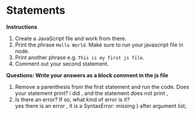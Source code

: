 # Statements 

**Instructions**
1. Create a JavaScript file and work from there.
2. Print the phrase `Hello World`. Make sure to run your javascript file in node. 
3. Print another phrase e.g. `This is my first js file`. 
4. Comment out your second statement. 

**Questions: Write your answers as a block comment in the js file**
1. Remove a parenthesis from the first statement and run the code. Does your statement print?   i did , and the statement does not print ,
2. Is there an error? If so, what kind of error is it?  
yes there is an error , it is a SyntaxError: missing ) after argument list;
